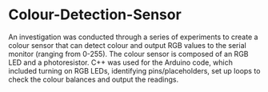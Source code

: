 # Colour-Detection-Sensor
An investigation was conducted through a series of experiments to create a colour sensor that can detect colour and output RGB values to the serial monitor (ranging from 0-255). The colour sensor is composed of an RGB LED and a photoresistor. C++ was used for the Arduino code, which included turning on RGB LEDs, identifying pins/placeholders, set up loops to check the colour balances and output the readings. 
